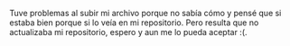    Tuve problemas al subir mi archivo porque no sabía cómo y pensé que si estaba bien porque si lo veía en mi repositorio.
Pero resulta que no actualizaba mi repositorio, espero y aun me lo pueda aceptar :(.
